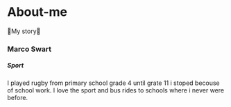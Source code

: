# About-me
<head> 
🏈My story🏈
  <body> 
  <h3>Marco Swart</h3>
  <h5>Sport </h5>
  <p>I played rugby from primary school grade 4 until grate 11 i stoped becouse of school work. I love the sport and bus rides to schools where i never were before.</p>
  
  </body>
</head>
